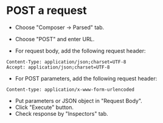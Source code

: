 # POST a request

* Choose "Composer -> Parsed" tab.
* Choose "POST" and enter URL.

* For request body, add the following request header:

```
Content-Type: application/json;charset=UTF-8
Accept: application/json;charset=UTF-8
```

* For POST parameters, add the following request header:

```
Content-type: application/x-www-form-urlencoded
```

* Put parameters or JSON object in "Request Body".
* Click "Execute" button.
* Check response by "Inspectors" tab.